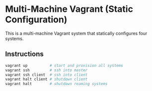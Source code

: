 # **Multi-Machine Vagrant (Static Configuration)**

This is a multi-machine Vagrant system that statically configures four systems.

## **Instructions**

```bash
vagrant up          # start and provision all systems
vagrant ssh         # ssh into master
vagrant ssh client  # ssh into client
vagrant halt client # shutdown client
vagrant halt        # shutdown reaming systems
```
